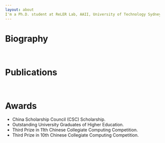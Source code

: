 ```yaml
---
layout: about 
I'm a Ph.D. student at ReLER Lab, AAII, University of Technology Sydney (UTS), advised by Dr. Linchao Zhu. Prior to joining UTS, I received a B.Eng degree in engineering from Guangxi Normal University (GXNU).
---
```


# Biography

<br/>

# Publications
<br/>

# Awards
 * China Scholarship Council (CSC) Scholarship.
 * Outstanding University Graduates of Higher Education.
 * Third Prize in 11th Chinese Collegiate Computing Competition.
 * Third Prize in 10th Chinese Collegiate Computing Competition.
